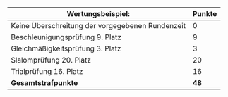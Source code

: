 | Wertungsbeispiel:                                | Punkte |
|--------------------------------------------------|--------|
| Keine Überschreitung der vorgegebenen Rundenzeit | 0 |
| Beschleunigungsprüfung 9. Platz                  | 9 |
| Gleichmäßigkeitsprüfung 3. Platz                 | 3 |
| Slalomprüfung 20. Platz                          | 20 |
| Trialprüfung 16. Platz                           | 16 |
| **Gesamtstrafpunkte**                            | **48** |

